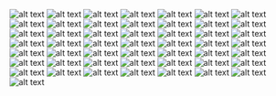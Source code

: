![alt text](https://github.com/Rockycta/corejava2/blob/70e0be37985dc54af6dbc419f94627bf83bf17fa/HK_core_java/youtube%20downloaded/4%20Java%20Programming%20Sessions_compiler_and_jvm/1/Screenshot%20(32).png)
![alt text](https://github.com/Rockycta/corejava2/blob/70e0be37985dc54af6dbc419f94627bf83bf17fa/HK_core_java/youtube%20downloaded/4%20Java%20Programming%20Sessions_compiler_and_jvm/1/Screenshot%20(33).png)
![alt text](https://github.com/Rockycta/corejava2/blob/70e0be37985dc54af6dbc419f94627bf83bf17fa/HK_core_java/youtube%20downloaded/4%20Java%20Programming%20Sessions_compiler_and_jvm/1/Screenshot%20(34).png)
![alt text](https://github.com/Rockycta/corejava2/blob/70e0be37985dc54af6dbc419f94627bf83bf17fa/HK_core_java/youtube%20downloaded/4%20Java%20Programming%20Sessions_compiler_and_jvm/1/Screenshot%20(35).png)
![alt text](https://github.com/Rockycta/corejava2/blob/70e0be37985dc54af6dbc419f94627bf83bf17fa/HK_core_java/youtube%20downloaded/4%20Java%20Programming%20Sessions_compiler_and_jvm/1/Screenshot%20(36).png)
![alt text](https://github.com/Rockycta/corejava2/blob/70e0be37985dc54af6dbc419f94627bf83bf17fa/HK_core_java/youtube%20downloaded/4%20Java%20Programming%20Sessions_compiler_and_jvm/1/Screenshot%20(37).png)
![alt text](https://github.com/Rockycta/corejava2/blob/70e0be37985dc54af6dbc419f94627bf83bf17fa/HK_core_java/youtube%20downloaded/4%20Java%20Programming%20Sessions_compiler_and_jvm/1/Screenshot%20(38).png)
![alt text](https://github.com/Rockycta/corejava2/blob/70e0be37985dc54af6dbc419f94627bf83bf17fa/HK_core_java/youtube%20downloaded/4%20Java%20Programming%20Sessions_compiler_and_jvm/1/Screenshot%20(39).png)
![alt text](https://github.com/Rockycta/corejava2/blob/70e0be37985dc54af6dbc419f94627bf83bf17fa/HK_core_java/youtube%20downloaded/4%20Java%20Programming%20Sessions_compiler_and_jvm/1/Screenshot%20(40).png)
![alt text](https://github.com/Rockycta/corejava2/blob/70e0be37985dc54af6dbc419f94627bf83bf17fa/HK_core_java/youtube%20downloaded/4%20Java%20Programming%20Sessions_compiler_and_jvm/1/Screenshot%20(41).png)
![alt text](https://github.com/Rockycta/corejava2/blob/70e0be37985dc54af6dbc419f94627bf83bf17fa/HK_core_java/youtube%20downloaded/4%20Java%20Programming%20Sessions_compiler_and_jvm/1/Screenshot%20(42).png)
![alt text](https://github.com/Rockycta/corejava2/blob/70e0be37985dc54af6dbc419f94627bf83bf17fa/HK_core_java/youtube%20downloaded/4%20Java%20Programming%20Sessions_compiler_and_jvm/1/Screenshot%20(43).png)
![alt text](https://github.com/Rockycta/corejava2/blob/70e0be37985dc54af6dbc419f94627bf83bf17fa/HK_core_java/youtube%20downloaded/4%20Java%20Programming%20Sessions_compiler_and_jvm/1/Screenshot%20(44).png)
![alt text](https://github.com/Rockycta/corejava2/blob/70e0be37985dc54af6dbc419f94627bf83bf17fa/HK_core_java/youtube%20downloaded/4%20Java%20Programming%20Sessions_compiler_and_jvm/1/Screenshot%20(45).png)
![alt text](https://github.com/Rockycta/corejava2/blob/70e0be37985dc54af6dbc419f94627bf83bf17fa/HK_core_java/youtube%20downloaded/4%20Java%20Programming%20Sessions_compiler_and_jvm/1/Screenshot%20(46).png)
![alt text](https://github.com/Rockycta/corejava2/blob/70e0be37985dc54af6dbc419f94627bf83bf17fa/HK_core_java/youtube%20downloaded/4%20Java%20Programming%20Sessions_compiler_and_jvm/1/Screenshot%20(47).png)
![alt text](https://github.com/Rockycta/corejava2/blob/70e0be37985dc54af6dbc419f94627bf83bf17fa/HK_core_java/youtube%20downloaded/4%20Java%20Programming%20Sessions_compiler_and_jvm/1/Screenshot%20(48).png)
![alt text](https://github.com/Rockycta/corejava2/blob/70e0be37985dc54af6dbc419f94627bf83bf17fa/HK_core_java/youtube%20downloaded/4%20Java%20Programming%20Sessions_compiler_and_jvm/1/Screenshot%20(49).png)
![alt text](https://github.com/Rockycta/corejava2/blob/70e0be37985dc54af6dbc419f94627bf83bf17fa/HK_core_java/youtube%20downloaded/4%20Java%20Programming%20Sessions_compiler_and_jvm/1/Screenshot%20(50).png)
![alt text](https://github.com/Rockycta/corejava2/blob/70e0be37985dc54af6dbc419f94627bf83bf17fa/HK_core_java/youtube%20downloaded/4%20Java%20Programming%20Sessions_compiler_and_jvm/1/Screenshot%20(51).png)
![alt text](https://github.com/Rockycta/corejava2/blob/70e0be37985dc54af6dbc419f94627bf83bf17fa/HK_core_java/youtube%20downloaded/4%20Java%20Programming%20Sessions_compiler_and_jvm/1/Screenshot%20(52).png)
![alt text](https://github.com/Rockycta/corejava2/blob/70e0be37985dc54af6dbc419f94627bf83bf17fa/HK_core_java/youtube%20downloaded/4%20Java%20Programming%20Sessions_compiler_and_jvm/1/Screenshot%20(53).png)
![alt text](https://github.com/Rockycta/corejava2/blob/70e0be37985dc54af6dbc419f94627bf83bf17fa/HK_core_java/youtube%20downloaded/4%20Java%20Programming%20Sessions_compiler_and_jvm/1/Screenshot%20(54).png)
![alt text](https://github.com/Rockycta/corejava2/blob/70e0be37985dc54af6dbc419f94627bf83bf17fa/HK_core_java/youtube%20downloaded/4%20Java%20Programming%20Sessions_compiler_and_jvm/1/Screenshot%20(55).png)
![alt text](https://github.com/Rockycta/corejava2/blob/70e0be37985dc54af6dbc419f94627bf83bf17fa/HK_core_java/youtube%20downloaded/4%20Java%20Programming%20Sessions_compiler_and_jvm/1/Screenshot%20(56).png)
![alt text](https://github.com/Rockycta/corejava2/blob/70e0be37985dc54af6dbc419f94627bf83bf17fa/HK_core_java/youtube%20downloaded/4%20Java%20Programming%20Sessions_compiler_and_jvm/1/Screenshot%20(57).png)
![alt text](https://github.com/Rockycta/corejava2/blob/70e0be37985dc54af6dbc419f94627bf83bf17fa/HK_core_java/youtube%20downloaded/4%20Java%20Programming%20Sessions_compiler_and_jvm/1/Screenshot%20(58).png)
![alt text](https://github.com/Rockycta/corejava2/blob/70e0be37985dc54af6dbc419f94627bf83bf17fa/HK_core_java/youtube%20downloaded/4%20Java%20Programming%20Sessions_compiler_and_jvm/1/Screenshot%20(59).png)
![alt text](https://github.com/Rockycta/corejava2/blob/70e0be37985dc54af6dbc419f94627bf83bf17fa/HK_core_java/youtube%20downloaded/4%20Java%20Programming%20Sessions_compiler_and_jvm/1/Screenshot%20(60).png)
![alt text](https://github.com/Rockycta/corejava2/blob/70e0be37985dc54af6dbc419f94627bf83bf17fa/HK_core_java/youtube%20downloaded/4%20Java%20Programming%20Sessions_compiler_and_jvm/1/Screenshot%20(61).png)
![alt text](https://github.com/Rockycta/corejava2/blob/70e0be37985dc54af6dbc419f94627bf83bf17fa/HK_core_java/youtube%20downloaded/4%20Java%20Programming%20Sessions_compiler_and_jvm/1/Screenshot%20(62).png)
![alt text](https://github.com/Rockycta/corejava2/blob/70e0be37985dc54af6dbc419f94627bf83bf17fa/HK_core_java/youtube%20downloaded/4%20Java%20Programming%20Sessions_compiler_and_jvm/1/Screenshot%20(63).png)
![alt text](https://github.com/Rockycta/corejava2/blob/70e0be37985dc54af6dbc419f94627bf83bf17fa/HK_core_java/youtube%20downloaded/4%20Java%20Programming%20Sessions_compiler_and_jvm/1/Screenshot%20(64).png)
![alt text](https://github.com/Rockycta/corejava2/blob/70e0be37985dc54af6dbc419f94627bf83bf17fa/HK_core_java/youtube%20downloaded/4%20Java%20Programming%20Sessions_compiler_and_jvm/1/Screenshot%20(65).png)
![alt text](https://github.com/Rockycta/corejava2/blob/70e0be37985dc54af6dbc419f94627bf83bf17fa/HK_core_java/youtube%20downloaded/4%20Java%20Programming%20Sessions_compiler_and_jvm/1/Screenshot%20(66).png)
![alt text](https://github.com/Rockycta/corejava2/blob/70e0be37985dc54af6dbc419f94627bf83bf17fa/HK_core_java/youtube%20downloaded/4%20Java%20Programming%20Sessions_compiler_and_jvm/1/Screenshot%20(67).png)
![alt text](https://github.com/Rockycta/corejava2/blob/70e0be37985dc54af6dbc419f94627bf83bf17fa/HK_core_java/youtube%20downloaded/4%20Java%20Programming%20Sessions_compiler_and_jvm/1/Screenshot%20(68).png)
![alt text](https://github.com/Rockycta/corejava2/blob/70e0be37985dc54af6dbc419f94627bf83bf17fa/HK_core_java/youtube%20downloaded/4%20Java%20Programming%20Sessions_compiler_and_jvm/1/Screenshot%20(69).png)
![alt text](https://github.com/Rockycta/corejava2/blob/70e0be37985dc54af6dbc419f94627bf83bf17fa/HK_core_java/youtube%20downloaded/4%20Java%20Programming%20Sessions_compiler_and_jvm/1/Screenshot%20(70).png)
![alt text](https://github.com/Rockycta/corejava2/blob/70e0be37985dc54af6dbc419f94627bf83bf17fa/HK_core_java/youtube%20downloaded/4%20Java%20Programming%20Sessions_compiler_and_jvm/1/Screenshot%20(71).png)
![alt text](https://github.com/Rockycta/corejava2/blob/70e0be37985dc54af6dbc419f94627bf83bf17fa/HK_core_java/youtube%20downloaded/4%20Java%20Programming%20Sessions_compiler_and_jvm/1/Screenshot%20(72).png)
![alt text](https://github.com/Rockycta/corejava2/blob/70e0be37985dc54af6dbc419f94627bf83bf17fa/HK_core_java/youtube%20downloaded/4%20Java%20Programming%20Sessions_compiler_and_jvm/1/Screenshot%20(73).png)
![alt text](https://github.com/Rockycta/corejava2/blob/70e0be37985dc54af6dbc419f94627bf83bf17fa/HK_core_java/youtube%20downloaded/4%20Java%20Programming%20Sessions_compiler_and_jvm/1/Screenshot%20(74).png)
![alt text](https://github.com/Rockycta/corejava2/blob/70e0be37985dc54af6dbc419f94627bf83bf17fa/HK_core_java/youtube%20downloaded/4%20Java%20Programming%20Sessions_compiler_and_jvm/1/Screenshot%20(75).png)
![alt text](https://github.com/Rockycta/corejava2/blob/70e0be37985dc54af6dbc419f94627bf83bf17fa/HK_core_java/youtube%20downloaded/4%20Java%20Programming%20Sessions_compiler_and_jvm/1/Screenshot%20(76).png)
![alt text](https://github.com/Rockycta/corejava2/blob/70e0be37985dc54af6dbc419f94627bf83bf17fa/HK_core_java/youtube%20downloaded/4%20Java%20Programming%20Sessions_compiler_and_jvm/1/Screenshot%20(77).png)
![alt text](https://github.com/Rockycta/corejava2/blob/70e0be37985dc54af6dbc419f94627bf83bf17fa/HK_core_java/youtube%20downloaded/4%20Java%20Programming%20Sessions_compiler_and_jvm/1/Screenshot%20(78).png)
![alt text](https://github.com/Rockycta/corejava2/blob/70e0be37985dc54af6dbc419f94627bf83bf17fa/HK_core_java/youtube%20downloaded/4%20Java%20Programming%20Sessions_compiler_and_jvm/1/Screenshot%20(79).png)
![alt text](https://github.com/Rockycta/corejava2/blob/70e0be37985dc54af6dbc419f94627bf83bf17fa/HK_core_java/youtube%20downloaded/4%20Java%20Programming%20Sessions_compiler_and_jvm/1/Screenshot%20(80).png)
![alt text](https://github.com/Rockycta/corejava2/blob/70e0be37985dc54af6dbc419f94627bf83bf17fa/HK_core_java/youtube%20downloaded/4%20Java%20Programming%20Sessions_compiler_and_jvm/1/Screenshot%20(81).png)
